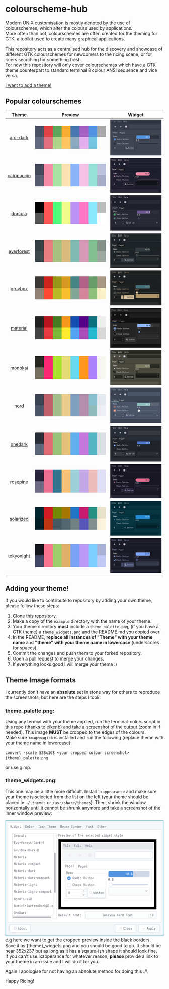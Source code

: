 # colourscheme-hub

Modern UNIX customisation is mostly denoted by the use of colourschemes, which alter the colours used by applications.\
More often than not, colourschemes are often created for the theming for GTK, a toolkit used to create many graphical applications.

This repository acts as a centralised hub for the discovery and showcase of different GTK colourschemes for newcomers to the ricing scene, or for ricers searching for something fresh.\
For now this repository will only cover colourschemes which have a GTK theme counterpart to standard terminal 8 colour ANSI sequence and vice versa.

[I want to add a theme!](#adding-your-theme)


## Popular colourschemes
| Theme                                | Preview                                                   | Widget
| -------------------------------------| --------------------------------------------------------- | ---------------------------------------|
| <p align="center">[arc-dark](https://github.com/Narmis-E/colourscheme-hub/tree/main/arc-dark)</p> | <img src="arc-dark/arc_dark_palette.png" alt="Arc Dark"></img> | <img src="arc-dark/arc_dark_widgets.png" alt="Arc Dark"></img> |
| <p align="center">[catppuccin](https://github.com/Narmis-E/colourscheme-hub/tree/main/catppuccin)</p> | <img src="catppuccin/catppuccin_palette.png" alt="Catppuccin"></img> | <img src="catppuccin/catppuccin_widgets.png" alt="Catppuccin"></img> |
| <p align="center">[dracula](https://github.com/Narmis-E/colourscheme-hub/tree/main/dracula)</p> | <img src="dracula/dracula_palette.png" alt="Dracula"></img> | <img src="dracula/dracula_widgets.png" alt="Dracula"></img> |
| <p align="center">[everforest](https://github.com/Narmis-E/colourscheme-hub/blob/main/everforest/)</p> | <img src="everforest/everforest_palette.png" alt="Everforest"></img> | <img src="everforest/everforest_widgets.png" alt="Everforest"></img> |
| <p align="center">[gruvbox](https://github.com/Narmis-E/colourscheme-hub/blob/main/gruvbox/)</p> | <img src="gruvbox/gruvbox_palette.png" alt="Gruvbox"></img> | <img src="gruvbox/gruvbox_widgets.png" alt="Gruvbox"></img> |
| <p align="center">[material](https://github.com/Narmis-E/colourscheme-hub/tree/main/material)</p> | <img src="material/material_palette.png" alt="Material"></img> | <img src="material/material_widgets.png" alt="Material"></img> |
| <p align="center">[monokai](https://github.com/Narmis-E/colourscheme-hub/tree/main/monokai)</p> | <img src="monokai/monokai_palette.png" alt="Monokai"></img> | <img src="monokai/monokai_widgets.png" alt="Monokai"></img> |
| <p align="center">[nord](https://github.com/Narmis-E/colourscheme-hub/tree/main/nord)</p> | <img src="nord/nord_palette.png" alt="Nord"></img> | <img src="nord/nord_widgets.png" alt="Nord"></img> |
| <p align="center">[onedark](https://github.com/Narmis-E/colourscheme-hub/blob/main/onedark/)</p> | <img src="onedark/onedark_palette.png" alt="One Dark"></img> | <img src="onedark/onedark_widgets.png" alt="One Dark"></img> |
| <p align="center">[rosepine](https://github.com/Narmis-E/colourscheme-hub/blob/main/rosepine/)</p> | <img src="rosepine/rosepine_palette.png" alt="Rosepine"></img> | <img src="rosepine/rosepine_widgets.png" alt="Rosepine"></img> |
| <p align="center">[solarized](https://github.com/Narmis-E/colourscheme-hub/blob/main/solarized/)</p> | <img src="solarized/solarized_palette.png" alt="Solarized"></img> | <img src="solarized/solarized_widgets.png" alt="Solarized"></img> |
| <p align="center">[tokyonight](https://github.com/Narmis-E/colourscheme-hub/blob/main/tokyonight/)</p> | <img src="tokyonight/tokyonight_palette.png" alt="Tokyonight"></img> | <img src="tokyonight/tokyonight_widgets.png" alt="Tokyonight"></img> |

<h2 id="adding-your-theme">Adding your theme!</h2>

If you would like to contribute to repository by adding your own theme, please follow these steps:

1. Clone this repository.
2. Make a copy of the `example` directory with the name of your theme.
3. Your theme directory **must** include a `theme_palette.png`, (if you have a GTK theme) a `theme_widgets.png` and the README.md you copied over.
4. In the README, **replace all instances of "Theme" with your theme name** and **"theme" with your theme name in lowercase** (underscores for spaces).
5. Commit the changes and push them to your forked repository.
6. Open a pull request to merge your changes.
7. If everything looks good I will merge your theme :)
   
## Theme Image formats
I currently don't have an **absolute** set in stone way for others to reproduce the screenshots, but here are the steps I took:
### theme_palette.png:
Using any termial with your theme applied, run the terminal-colors script in this repo (thanks to [eikenb](https://github.com/eikenb/terminal-colors)) and take a screenshot of the output (zoom in if needed). 
This image **MUST** be cropped to the edges of the colours.\
Make sure `imagemagick` is installed and run the following (replace theme with your theme name in lowercase):
```
convert -scale 528x168 <your cropped colour screenshot> {theme}_palette.png
```
or use gimp.

### theme_widgets.png:
This one may be a little more difficult. Install `lxappearance` and make sure your theme is selected from the list on the left (your theme should be placed in `~/.themes` or `/usr/share/themes`).
Then, shrink the window horizontally until it cannot be shrunk anymore and take a screenshot of the inner window preview:

![](./example_widgets.png)\
e.g here we want to get the cropped preview inside the black borders.\
Save it as {theme}_widgets.png and you should be good to go. It should be near 352x237 but as long as it has a sqaure-ish shape it should look fine.\
If you can't use lxapperance for whatever reason, **please** provide a link to your theme in an issue and I will do it for you.

Again I apologise for not having an absolute method for doing this :/\

Happy Ricing!

